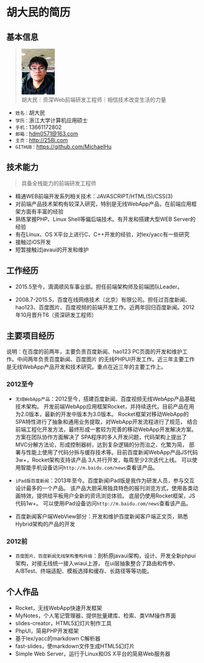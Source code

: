 # 胡大民的简历


## 基本信息

> <img src="./img/resume.png" style="height:120px;">
> <br/>胡大民｜资深Web前端研发工程师｜相信技术改变生活的力量


* `姓名：`胡大民
* `学历：`浙江大学计算机应用硕士
* `手机：`13661172802
* `邮箱：`hdm0571@163.com
* `主页：`http://258i.com
* `GITHUB：`https://github.com/MichaelHu


## 技术能力

> 具备全栈能力的前端研发工程师

* 精通WEB前端开发系列相关技术：JAVASCRIPT/HTML(5)/CSS(3)
* 对前端产品技术架构有较深入研究，特别是无线WebApp产品，在前端应用框架方面有丰富的经验
* 熟练掌握PHP、Linux Shell等偏后端技术。有开发和搭建大型WEB Server的经验 
* 有在Linux、OS X平台上进行C、C++开发的经验，对lex/yacc有一些研究
* 接触过iOS开发
* 短暂接触过javaui的开发和维护



## 工作经历

* 2015.5至今，滴滴顺风车事业部。担任前端架构师及前端团队Leader。

* 2008.7-2015.5，百度在线网络技术（北京）有限公司。担任过百度新闻、hao123、百度图片、百度视频的前端开发工作。近两年回归百度新闻。2012年10月晋升T6（资深研发工程师）


## 主要项目经历

说明：在百度的前两年，主要负责百度新闻、hao123 PC页面的开发和维护工作。中间两年负责百度新闻、百度图片
的无线PHPUI开发工作。近三年主要工作是无线WebApp产品开发和技术研究。重点在近三年的主要工作上。

### 2012至今 

* `无线WebApp产品`：2012至今，搭建百度新闻、百度视频无线WebApp产品基础技术架构。
    开发前端WebApp应用框架Rocket，并持续迭代，目前产品在用为2.0版本，最新的开发中版本为3.0版本。
    Rocket框架对移动WebApp的SPA特性进行了抽象和通用业务提取，对WebApp开发流程进行了规范，
    结合前端工程化开发方法，最终形成一套较为完善的移动WebApp开发解决方案。方案在团队协作方面解决了
    SPA程序的多人开发问题，代码架构上提出了MVC分解方法论，形成控制器树，达到复杂逻辑的分而治之、化繁为简，
    部署与性能上使用了代码分拆与缓存技术等。目前百度新闻WebApp产品JS代码3w+，Rocket架构支持该产品
    3人并行开发，每周至少2次迭代上线。
    可以使用智能手机设备访问`http://m.baidu.com/news`查看该产品。

* `iPad版百度新闻`：2013年至今。百度新闻iPad版是我作为研发人员，参与交互设计最多的一个产品。
    该产品大胆采用独具特色的报刊浏览方式，使用各类动画特效，提供给平板用户全新的资讯浏览体验。
    底层仍使用Rocket框架，JS代码1w+。
    可以使用iPad设备访问`http://m.baidu.com/news`查看该产品。

* 百度新闻客户端WebView部分：开发和维护百度新闻客户端正文页，熟悉Hybrid架构的产品的开发


### 2012前 

* `百度图片、百度新闻无线架构重构升级`：剖析原javaui架构，设计、开发全新phpui架构，对接无线统一接入wiaui上游，
    在ui层抽象整合了路由和传参、A/BTest、终端适配、模板选择和缓存、长路径等等功能。



## 个人作品

* Rocket，无线WebApp快速开发框架
* MyNotes，个人笔记管理器，提供批量建库、检索、类VIM操作界面
* slides-creator，HTML5幻灯片制作工具
* PhpUI，简易PHP开发框架
* 基于lex/yacc的markdown C解析器
* fast-slides，使markdown文件生成HTML5幻灯片
* Simple Web Server，运行于Linux和OS X平台的简易Web服务器


